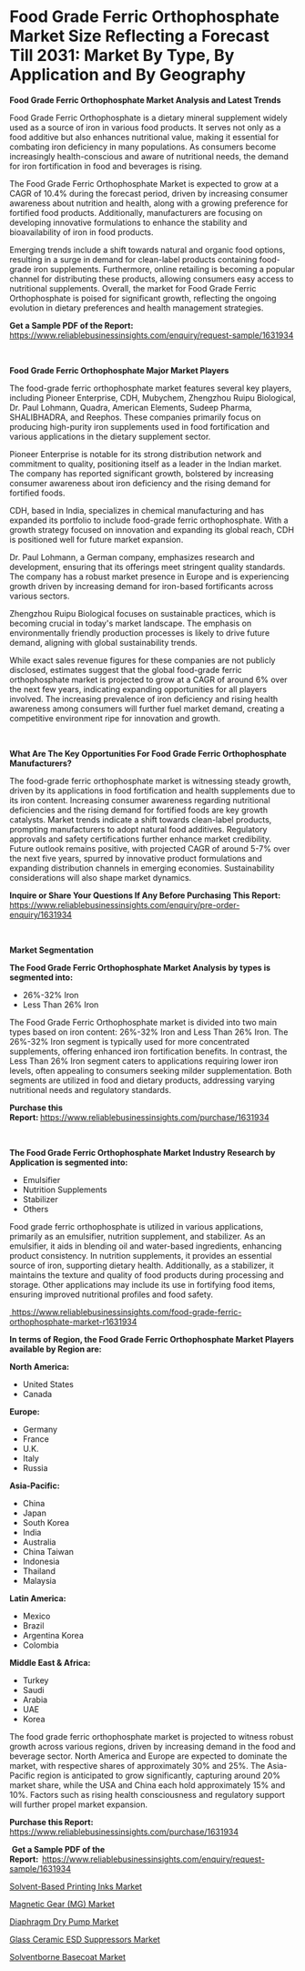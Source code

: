 <p><h1>Food Grade Ferric Orthophosphate Market Size Reflecting a Forecast Till 2031: Market By Type, By Application and By Geography</h1></p><p><strong>Food Grade Ferric Orthophosphate Market Analysis and Latest Trends</strong></p>
<p><p>Food Grade Ferric Orthophosphate is a dietary mineral supplement widely used as a source of iron in various food products. It serves not only as a food additive but also enhances nutritional value, making it essential for combating iron deficiency in many populations. As consumers become increasingly health-conscious and aware of nutritional needs, the demand for iron fortification in food and beverages is rising.</p><p>The Food Grade Ferric Orthophosphate Market is expected to grow at a CAGR of 10.4% during the forecast period, driven by increasing consumer awareness about nutrition and health, along with a growing preference for fortified food products. Additionally, manufacturers are focusing on developing innovative formulations to enhance the stability and bioavailability of iron in food products. </p><p>Emerging trends include a shift towards natural and organic food options, resulting in a surge in demand for clean-label products containing food-grade iron supplements. Furthermore, online retailing is becoming a popular channel for distributing these products, allowing consumers easy access to nutritional supplements. Overall, the market for Food Grade Ferric Orthophosphate is poised for significant growth, reflecting the ongoing evolution in dietary preferences and health management strategies.</p></p>
<p><strong>Get a Sample PDF of the Report:&nbsp;</strong> <a href="https://www.reliablebusinessinsights.com/enquiry/request-sample/1631934?utm_campaign=1119&utm_medium=2&utm_source=Github&utm_content=ia&utm_term=27102024&utm_id=food-grade-ferric-orthophosphate">https://www.reliablebusinessinsights.com/enquiry/request-sample/1631934</a></p>
<p>&nbsp;</p>
<p><strong>Food Grade Ferric Orthophosphate Major Market Players</strong></p>
<p><p>The food-grade ferric orthophosphate market features several key players, including Pioneer Enterprise, CDH, Mubychem, Zhengzhou Ruipu Biological, Dr. Paul Lohmann, Quadra, American Elements, Sudeep Pharma, SHALIBHADRA, and Reephos. These companies primarily focus on producing high-purity iron supplements used in food fortification and various applications in the dietary supplement sector.</p><p>Pioneer Enterprise is notable for its strong distribution network and commitment to quality, positioning itself as a leader in the Indian market. The company has reported significant growth, bolstered by increasing consumer awareness about iron deficiency and the rising demand for fortified foods.</p><p>CDH, based in India, specializes in chemical manufacturing and has expanded its portfolio to include food-grade ferric orthophosphate. With a growth strategy focused on innovation and expanding its global reach, CDH is positioned well for future market expansion.</p><p>Dr. Paul Lohmann, a German company, emphasizes research and development, ensuring that its offerings meet stringent quality standards. The company has a robust market presence in Europe and is experiencing growth driven by increasing demand for iron-based fortificants across various sectors.</p><p>Zhengzhou Ruipu Biological focuses on sustainable practices, which is becoming crucial in today's market landscape. The emphasis on environmentally friendly production processes is likely to drive future demand, aligning with global sustainability trends.</p><p>While exact sales revenue figures for these companies are not publicly disclosed, estimates suggest that the global food-grade ferric orthophosphate market is projected to grow at a CAGR of around 6% over the next few years, indicating expanding opportunities for all players involved. The increasing prevalence of iron deficiency and rising health awareness among consumers will further fuel market demand, creating a competitive environment ripe for innovation and growth.</p></p>
<p>&nbsp;</p>
<p><strong>What Are The Key Opportunities For Food Grade Ferric Orthophosphate Manufacturers?</strong></p>
<p><p>The food-grade ferric orthophosphate market is witnessing steady growth, driven by its applications in food fortification and health supplements due to its iron content. Increasing consumer awareness regarding nutritional deficiencies and the rising demand for fortified foods are key growth catalysts. Market trends indicate a shift towards clean-label products, prompting manufacturers to adopt natural food additives. Regulatory approvals and safety certifications further enhance market credibility. Future outlook remains positive, with projected CAGR of around 5-7% over the next five years, spurred by innovative product formulations and expanding distribution channels in emerging economies. Sustainability considerations will also shape market dynamics.</p></p>
<p><strong>Inquire or Share Your Questions If Any Before Purchasing This Report:</strong> <a href="https://www.reliablebusinessinsights.com/enquiry/pre-order-enquiry/1631934?utm_campaign=1119&utm_medium=2&utm_source=Github&utm_content=ia&utm_term=27102024&utm_id=food-grade-ferric-orthophosphate">https://www.reliablebusinessinsights.com/enquiry/pre-order-enquiry/1631934</a></p>
<p>&nbsp;</p>
<p><strong>Market Segmentation</strong></p>
<p><strong>The Food Grade Ferric Orthophosphate Market Analysis by types is segmented into:</strong></p>
<p><ul><li>26%-32% Iron</li><li>Less Than 26% Iron</li></ul></p>
<p><p>The Food Grade Ferric Orthophosphate market is divided into two main types based on iron content: 26%-32% Iron and Less Than 26% Iron. The 26%-32% Iron segment is typically used for more concentrated supplements, offering enhanced iron fortification benefits. In contrast, the Less Than 26% Iron segment caters to applications requiring lower iron levels, often appealing to consumers seeking milder supplementation. Both segments are utilized in food and dietary products, addressing varying nutritional needs and regulatory standards.</p></p>
<p><strong>Purchase this Report:&nbsp;</strong><a href="https://www.reliablebusinessinsights.com/purchase/1631934?utm_campaign=1119&utm_medium=2&utm_source=Github&utm_content=ia&utm_term=27102024&utm_id=food-grade-ferric-orthophosphate">https://www.reliablebusinessinsights.com/purchase/1631934</a></p>
<p>&nbsp;</p>
<p><strong>The Food Grade Ferric Orthophosphate Market Industry Research by Application is segmented into:</strong></p>
<p><ul><li>Emulsifier</li><li>Nutrition Supplements</li><li>Stabilizer</li><li>Others</li></ul></p>
<p><p>Food grade ferric orthophosphate is utilized in various applications, primarily as an emulsifier, nutrition supplement, and stabilizer. As an emulsifier, it aids in blending oil and water-based ingredients, enhancing product consistency. In nutrition supplements, it provides an essential source of iron, supporting dietary health. Additionally, as a stabilizer, it maintains the texture and quality of food products during processing and storage. Other applications may include its use in fortifying food items, ensuring improved nutritional profiles and food safety.</p></p>
<p><a href="https://www.reliablebusinessinsights.com/food-grade-ferric-orthophosphate-market-r1631934?utm_campaign=1119&utm_medium=2&utm_source=Github&utm_content=ia&utm_term=27102024&utm_id=food-grade-ferric-orthophosphate">&nbsp;https://www.reliablebusinessinsights.com/food-grade-ferric-orthophosphate-market-r1631934</a></p>
<p><strong>In terms of Region, the Food Grade Ferric Orthophosphate Market Players available by Region are:</strong></p>
<p>
    <p> <strong> North America: </strong>
        <ul>
            <li>United States</li>
            <li>Canada</li>
        </ul>
        </p> 
    <p> <strong> Europe: </strong>
        <ul>
            <li>Germany</li>
            <li>France</li>
            <li>U.K.</li>
            <li>Italy</li>
            <li>Russia</li>
        </ul>
        </p> 
    <p> <strong> Asia-Pacific: </strong>
        <ul>
            <li>China</li>
            <li>Japan</li>
            <li>South Korea</li>
            <li>India</li>
            <li>Australia</li>
            <li>China Taiwan</li>
            <li>Indonesia</li>
            <li>Thailand</li>
            <li>Malaysia</li>
        </ul>
        </p> 
    <p> <strong> Latin America: </strong>
        <ul>
            <li>Mexico</li>
            <li>Brazil</li>
            <li>Argentina Korea</li>
            <li>Colombia</li>
        </ul>
        </p> 
    <p> <strong> Middle East & Africa: </strong>
        <ul>
            <li>Turkey</li>
            <li>Saudi</li>
            <li>Arabia</li>
            <li>UAE</li>
            <li>Korea</li>
        </ul>
    </p>
    </p>
<p><p>The food grade ferric orthophosphate market is projected to witness robust growth across various regions, driven by increasing demand in the food and beverage sector. North America and Europe are expected to dominate the market, with respective shares of approximately 30% and 25%. The Asia-Pacific region is anticipated to grow significantly, capturing around 20% market share, while the USA and China each hold approximately 15% and 10%. Factors such as rising health consciousness and regulatory support will further propel market expansion.</p></p>
<p><strong>Purchase this Report: </strong><a href="https://www.reliablebusinessinsights.com/purchase/1631934?utm_campaign=1119&utm_medium=2&utm_source=Github&utm_content=ia&utm_term=27102024&utm_id=food-grade-ferric-orthophosphate">https://www.reliablebusinessinsights.com/purchase/1631934</a></p>
<p>&nbsp;<strong>Get a Sample PDF of the Report:&nbsp;&nbsp;</strong><a href="https://www.reliablebusinessinsights.com/enquiry/request-sample/1631934?utm_campaign=1119&utm_medium=2&utm_source=Github&utm_content=ia&utm_term=27102024&utm_id=food-grade-ferric-orthophosphate">https://www.reliablebusinessinsights.com/enquiry/request-sample/1631934</a></p>
<p><strong></strong></p>
<p><p><a href="https://github.com/catusaesianou/Market-Research-Report-List-1/blob/main/solvent-based-printing-inks-market.md?utm_campaign=1119&utm_medium=2&utm_source=Github&utm_content=ia&utm_term=27102024&utm_id=food-grade-ferric-orthophosphate">Solvent-Based Printing Inks Market</a></p><p><a href="https://issuu.com/reportprime-2/docs/magnetic-gear-mg-market-size-2030.p_6c25ddcd57ade3?utm_campaign=1119&utm_medium=2&utm_source=Github&utm_content=ia&utm_term=27102024&utm_id=food-grade-ferric-orthophosphate">Magnetic Gear (MG) Market</a></p><p><a href="https://issuu.com/reportprime-2/docs/diaphragm-dry-pump-market-size-2030_4e1900309b881e?utm_campaign=1119&utm_medium=2&utm_source=Github&utm_content=ia&utm_term=27102024&utm_id=food-grade-ferric-orthophosphate">Diaphragm Dry Pump Market</a></p><p><a href="https://www.linkedin.com/pulse/global-glass-ceramic-esd-suppressors-market-opportunities-challenges2024-ooi3c?utm_campaign=1119&utm_medium=2&utm_source=Github&utm_content=ia&utm_term=27102024&utm_id=food-grade-ferric-orthophosphate">Glass Ceramic ESD Suppressors Market</a></p><p><a href="https://github.com/fendtankandh/Market-Research-Report-List-1/blob/main/solventborne-basecoat-market.md?utm_campaign=1119&utm_medium=2&utm_source=Github&utm_content=ia&utm_term=27102024&utm_id=food-grade-ferric-orthophosphate">Solventborne Basecoat Market</a></p></p>